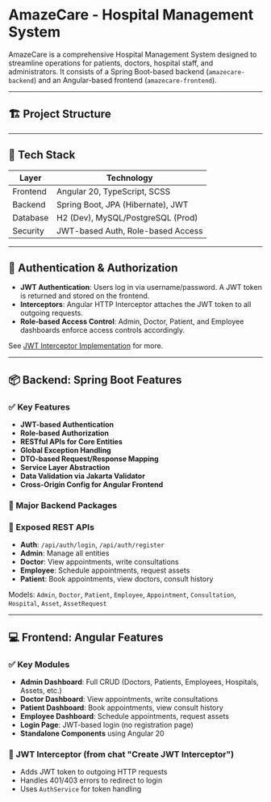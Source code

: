 # AmazeCare - Hospital Management System

AmazeCare is a comprehensive Hospital Management System designed to streamline operations for patients, doctors, hospital staff, and administrators. It consists of a Spring Boot-based backend (`amazecare-backend`) and an Angular-based frontend (`amazecare-frontend`).

---

## 🏗️ Project Structure


---

## 🚀 Tech Stack

| Layer     | Technology                        |
|-----------|-----------------------------------|
| Frontend  | Angular 20, TypeScript, SCSS      |
| Backend   | Spring Boot, JPA (Hibernate), JWT |
| Database  | H2 (Dev), MySQL/PostgreSQL (Prod) |
| Security  | JWT-based Auth, Role-based Access |

---

## 🔐 Authentication & Authorization

- **JWT Authentication**: Users log in via username/password. A JWT token is returned and stored on the frontend.
- **Interceptors**: Angular HTTP Interceptor attaches the JWT token to all outgoing requests.
- **Role-based Access Control**: Admin, Doctor, Patient, and Employee dashboards enforce access controls accordingly.

See [JWT Interceptor Implementation](#🔧-frontend-angular-key-features) for more.

---

## 📦 Backend: Spring Boot Features

### ✅ Key Features

- **JWT-based Authentication**
- **Role-based Authorization**
- **RESTful APIs for Core Entities**
- **Global Exception Handling**
- **DTO-based Request/Response Mapping**
- **Service Layer Abstraction**
- **Data Validation via Jakarta Validator**
- **Cross-Origin Config for Angular Frontend**

### 📂 Major Backend Packages


### 🔧 Exposed REST APIs

- **Auth**: `/api/auth/login`, `/api/auth/register`
- **Admin**: Manage all entities
- **Doctor**: View appointments, write consultations
- **Employee**: Schedule appointments, request assets
- **Patient**: Book appointments, view doctors, consult history

Models: `Admin`, `Doctor`, `Patient`, `Employee`, `Appointment`, `Consultation`, `Hospital`, `Asset`, `AssetRequest`

---

## 💻 Frontend: Angular Features

### ✅ Key Modules

- **Admin Dashboard**: Full CRUD (Doctors, Patients, Employees, Hospitals, Assets, etc.)
- **Doctor Dashboard**: View appointments, write consultations
- **Patient Dashboard**: Book appointments, view consult history
- **Employee Dashboard**: Schedule appointments, request assets
- **Login Page**: JWT-based login (no registration page)
- **Standalone Components** using Angular 20

### 🧠 JWT Interceptor (from chat "Create JWT Interceptor")

- Adds JWT token to outgoing HTTP requests
- Handles 401/403 errors to redirect to login
- Uses `AuthService` for token handling
